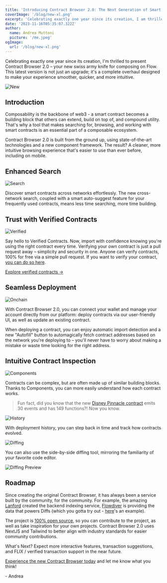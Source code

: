 ```yaml
---
title: 'Introducing Contract Browser 2.0: The Next Generation of Smart Contract Development'
coverImage: '/blog/new-xl.png'
excerpt: 'Celebrating exactly one year since its creation, I am thrilled to present Contract Browser 2.0 - the best way to discover smart contracts on Flow. This latest version is not just an upgrade; it is a complete overhaul designed to make your experience smoother, quicker, and more intuitive.'
date: '2023-11-16T05:35:07.322Z'
author:
  name: Andrea Muttoni
  picture: '/me.jpeg'
ogImage:
  url: '/blog/new-xl.png'
---
```


Celebrating exactly one year since its creation, I'm thrilled to present Contract Browser 2.0 – your new swiss army knife for composing on Flow. This latest version is not just an upgrade; it's a complete overhaul designed to make your experience smoother, quicker, and more intuitive.

![New](/blog/new.png)

## Introduction

Composability is the backbone of web3 - a smart contract becomes a building block that others can extend, build on top of, and compound utility. That's why a tool that makes searching for, browsing, and working with smart contracts is an essential part of a composable ecosystem. 

Contract Browser 2.0 is built from the ground up, using state-of-the-art technologies and a new component framework. The result? A cleaner, more intuitive browsing experience that's easier to use than ever before, including on mobile.

## Enhanced Search

![Search](/blog/search.png)

Discover smart contracts across networks effortlessly. The new cross-network search, coupled with a smart auto-suggest feature for your frequently used contracts, means less time searching, more time building.

## Trust with Verified Contracts

![Verified](/blog/verified.png)

Say hello to Verified Contracts. Now, import with confidence knowing you're using the right contract every time. Verifying your own contract is just a pull request away – simplicity and security in one. Anyone can verify contracts, 100% for free via a simple pull request. If you want to verify your contract, [you can do so here](https://github.com/muttoni/contract-browser/blob/main/lib/verified-contracts.ts). 

[Explore verified contracts &rarr;](/verified)

## Seamless Deployment

![Onchain](/blog/onchain.png)

With Contract Browser 2.0, you can connect your wallet and manage your account directly from our platform: deploy contracts via our user-friendly UI, as well as update an existing contract. 

When deploying a contract, you can enjoy automatic import detection and a new "Autofill" button to automagically fetch contract addresses based on the network you're deploying to – you'll never have to worry about making a mistake or waste time looking for the right address.

## Intuitive Contract Inspection

![Components](/blog/components.png)

Contracts can be complex, but are often made up of similar building blocks. Thanks to Components, you can more easily understand how each contract works.

> Fun fact, did you know that the new [Disney Pinnacle contract](https://contractbrowser.com/A.edf9df96c92f4595.Pinnacle/components) emits 30 events and has 149 functions?! Now you know. 

![History](/blog/history.png)

With deployment history, you can step back in time and track how contracts evolved. 

![Diffing](/blog/diffs.png)

You can also use the side-by-side diffing tool, mirroring the familiarity of your favorite code editor.

![Diffing Preview](/blog/diffs2.png)

## Roadmap

Since creating the original Contract Browser, it has always been a service built by the community, for the community. For example, the amazing [Lanford](https://github.com/LanfordCai) created the backend indexing service, [Flowdiver](https://flowdiver.io) is providing the data that powers Diffs (which you gotta try out - [here](https://contractbrowser.com/A.1d7e57aa55817448.MetadataViews/events)'s an example). 

The project is [100% open source](https://github.com/muttoni/contract-browser), so you can contribute to the project, as well as take inspiration for your own projects. Contract Browser 2.0 uses NextJS and Tailwind to better align with industry standards for easier community contributions.

What's Next? Expect more interactive features, transaction suggestions, and FLIX / verified transaction support in the near future.

[Experience the new Contract Browser today](https://contractbrowser.com) and let me know what you think!

\- Andrea
